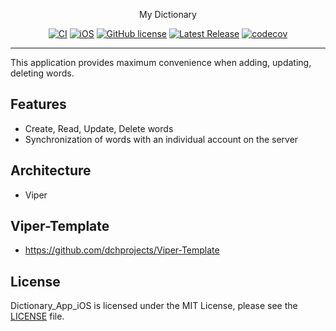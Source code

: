 <p align="center">
    My Dictionary
</p>

<span align="center">

[![CI](https://github.com/dchprojects/Dictionary_App_iOS/actions/workflows/CI.yml/badge.svg)](https://github.com/dchprojects/Dictionary_App_iOS/actions/workflows/CI.yml) [![iOS](https://img.shields.io/badge/platform-ios-blueviolet)](https://github.com/dchprojects/Dictionary_App_iOS/releases) [![GitHub license](https://img.shields.io/badge/license-MIT-blue.svg)](https://raw.githubusercontent.com/dchprojects/Dictionary_App_iOS/main/LICENSE) [![Latest Release](https://img.shields.io/github/v/release/dchprojects/Dictionary_App_iOS?color=yellow)](https://github.com/dchprojects/Dictionary_App_iOS/releases/latest) [![codecov](https://codecov.io/gh/dchprojects/Dictionary_App_iOS/branch/main/graph/badge.svg?token=ZQP1MZL82F)](https://codecov.io/gh/dchprojects/Dictionary_App_iOS)

</span>

----------------

This application provides maximum convenience when adding, updating, deleting words.

## Features

- Create, Read, Update, Delete words
- Synchronization of words with an individual account on the server

## Architecture 
- Viper 

## Viper-Template
- https://github.com/dchprojects/Viper-Template

## License
Dictionary_App_iOS is licensed under the MIT License, please see the [LICENSE](LICENSE) file.
